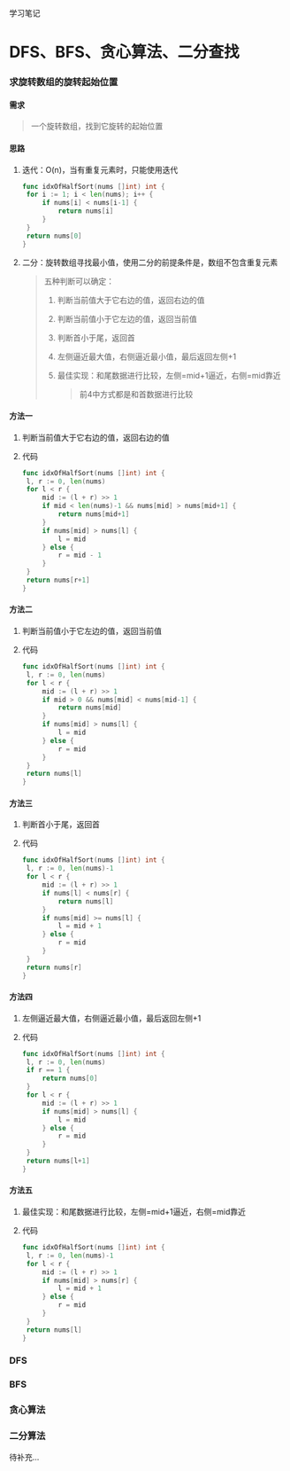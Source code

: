 学习笔记

# DFS、BFS、贪心算法、二分查找

### 求旋转数组的旋转起始位置

#### 需求

> 一个旋转数组，找到它旋转的起始位置

#### 思路

1. 迭代：O(n)，当有重复元素时，只能使用迭代

   ```go
   func idxOfHalfSort(nums []int) int {
   	for i := 1; i < len(nums); i++ {
   		if nums[i] < nums[i-1] {
   			return nums[i]
   		}
   	}
   	return nums[0]
   }
   ```

2. 二分：旋转数组寻找最小值，使用二分的前提条件是，数组不包含重复元素

   > 五种判断可以确定：
   >
   > 1. 判断当前值大于它右边的值，返回右边的值
   >
   > 2. 判断当前值小于它左边的值，返回当前值
   >
   > 3. 判断首小于尾，返回首
   >
   > 4. 左侧逼近最大值，右侧逼近最小值，最后返回左侧+1
   >
   > 5. 最佳实现：和尾数据进行比较，左侧=mid+1逼近，右侧=mid靠近
   >
   >    > 前4中方式都是和首数据进行比较

#### 方法一

1. 判断当前值大于它右边的值，返回右边的值

2. 代码

   ```go
   func idxOfHalfSort(nums []int) int {
   	l, r := 0, len(nums)
   	for l < r {
   		mid := (l + r) >> 1
   		if mid < len(nums)-1 && nums[mid] > nums[mid+1] {
   			return nums[mid+1]
   		}
   		if nums[mid] > nums[l] {
   			l = mid
   		} else {
   			r = mid - 1
   		}
   	}
   	return nums[r+1]
   }
   ```

#### 方法二

1. 判断当前值小于它左边的值，返回当前值

2. 代码

   ```go
   func idxOfHalfSort(nums []int) int {
   	l, r := 0, len(nums)
   	for l < r {
   		mid := (l + r) >> 1
   		if mid > 0 && nums[mid] < nums[mid-1] {
   			return nums[mid]
   		}
   		if nums[mid] > nums[l] {
   			l = mid
   		} else {
   			r = mid
   		}
   	}
   	return nums[l]
   }
   ```

#### 方法三

1. 判断首小于尾，返回首

2. 代码

   ```go
   func idxOfHalfSort(nums []int) int {
   	l, r := 0, len(nums)-1
   	for l < r {
   		mid := (l + r) >> 1
   		if nums[l] < nums[r] {
   			return nums[l]
   		}
   		if nums[mid] >= nums[l] {
   			l = mid + 1
   		} else {
   			r = mid
   		}
   	}
   	return nums[r]
   }
   ```

#### 方法四

1. 左侧逼近最大值，右侧逼近最小值，最后返回左侧+1

2. 代码

   ```go
   func idxOfHalfSort(nums []int) int {
   	l, r := 0, len(nums)
   	if r == 1 {
   		return nums[0]
   	}
   	for l < r {
   		mid := (l + r) >> 1
   		if nums[mid] > nums[l] {
   			l = mid
   		} else {
   			r = mid
   		}
   	}
   	return nums[l+1]
   }
   ```

#### 方法五

1. 最佳实现：和尾数据进行比较，左侧=mid+1逼近，右侧=mid靠近

2. 代码

   ```go
   func idxOfHalfSort(nums []int) int {
   	l, r := 0, len(nums)-1
   	for l < r {
   		mid := (l + r) >> 1
   		if nums[mid] > nums[r] {
   			l = mid + 1
   		} else {
   			r = mid
   		}
   	}
   	return nums[l]
   }
   ```

### DFS

### BFS

### 贪心算法

### 二分算法

待补充...